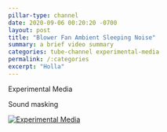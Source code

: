 ```yaml
---
pillar-type: channel
date: 2020-09-06 00:20:20 -0700
layout: post
title: "Blower Fan Ambient Sleeping Noise"
summary: a brief video summary
categories: tube-channel experimental-media
permalink: /:categories
excerpt: "Holla"
---
```

<p>Experimental Media</p>
Sound masking

[![Experimental Media](https://img.youtube.com/vi/mUCuTO-vktc/0.jpg)](https://www.youtube.com/watch?v=mUCuTO-vktc "Blower Fan Ambient Sleeping Noise")